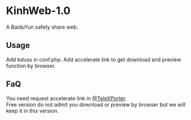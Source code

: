 # KinhWeb-1.0
A BaiduYun safety share web.

## Usage  
Add bduss in conf.php.
Add accelerate link to get download and preview function by browser.

## FaQ
You need request accelerate link in [@TeleXPorter](https://t.me/tg_tx).  
Free version do not admit you download or preview by browser but we will keep it in this version.
